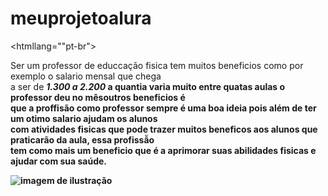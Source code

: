 # meuprojetoalura
<DOCTYPE html></DOCTYPE>
<htmllang=""pt-br">

<head>
<title><h1><b>O profissional de educação fisica<b></h1><em>HTML</em> e <em>CSS</em></b></h1></title><link rel="stylesheet" href=tyle.css">
</head>
<body>
<p>Ser um professor de educcação fisica tem muitos beneficios como por exemplo o salario mensal que chega<br> a ser de <em> <strong>1.300 a 2.200</em> </trong> a quantia varia muito entre quatas aulas o professor deu no mêsoutros beneficios é<br>que a proffisão como professor sempre é uma boa ideia pois além de ter um otimo salario ajudam os alunos<br> com atividades fisicas que pode trazer muitos beneficos aos alunos que praticarão da aula, essa profissẫo<br> tem como mais um beneficio que é a aprimorar suas abilidades fisicas e ajudar com sua saúde.</p><img src="imagem.jpg" alt="imagem de ilustração">
</body>

</html>
